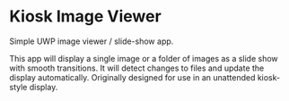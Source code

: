 Kiosk Image Viewer
==================

Simple UWP image viewer / slide-show app.

This app will display a single image or a folder of images as a slide show with smooth transitions. It will detect changes to files and update the display automatically. Originally designed for use in an unattended kiosk-style display.

